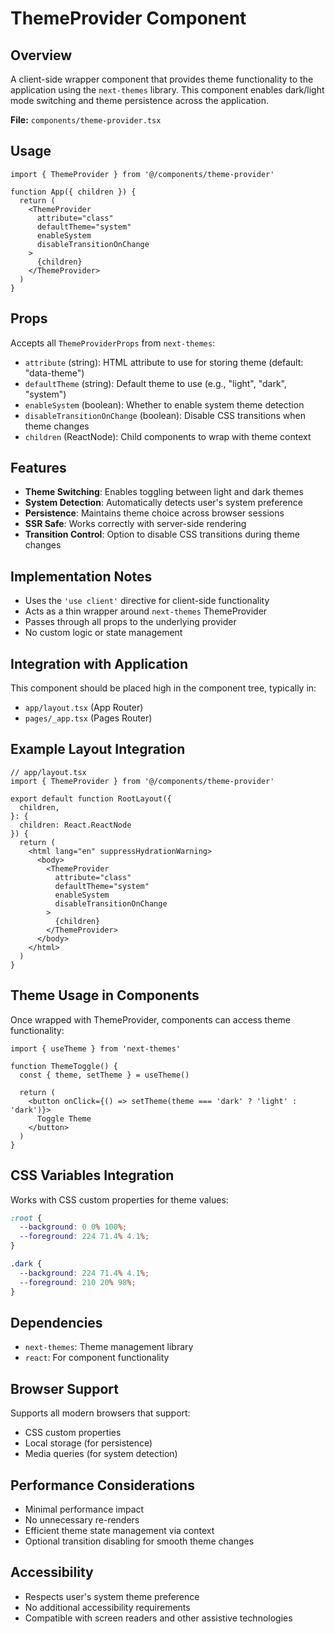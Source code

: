 # ThemeProvider Component

## Overview
A client-side wrapper component that provides theme functionality to the application using the `next-themes` library. This component enables dark/light mode switching and theme persistence across the application.

**File:** `components/theme-provider.tsx`

## Usage

```tsx
import { ThemeProvider } from '@/components/theme-provider'

function App({ children }) {
  return (
    <ThemeProvider 
      attribute="class"
      defaultTheme="system"
      enableSystem
      disableTransitionOnChange
    >
      {children}
    </ThemeProvider>
  )
}
```

## Props
Accepts all `ThemeProviderProps` from `next-themes`:

- `attribute` (string): HTML attribute to use for storing theme (default: "data-theme")
- `defaultTheme` (string): Default theme to use (e.g., "light", "dark", "system")
- `enableSystem` (boolean): Whether to enable system theme detection
- `disableTransitionOnChange` (boolean): Disable CSS transitions when theme changes
- `children` (ReactNode): Child components to wrap with theme context

## Features
- **Theme Switching**: Enables toggling between light and dark themes
- **System Detection**: Automatically detects user's system preference
- **Persistence**: Maintains theme choice across browser sessions
- **SSR Safe**: Works correctly with server-side rendering
- **Transition Control**: Option to disable CSS transitions during theme changes

## Implementation Notes
- Uses the `'use client'` directive for client-side functionality
- Acts as a thin wrapper around `next-themes` ThemeProvider
- Passes through all props to the underlying provider
- No custom logic or state management

## Integration with Application
This component should be placed high in the component tree, typically in:
- `app/layout.tsx` (App Router)
- `pages/_app.tsx` (Pages Router)

## Example Layout Integration

```tsx
// app/layout.tsx
import { ThemeProvider } from '@/components/theme-provider'

export default function RootLayout({
  children,
}: {
  children: React.ReactNode
}) {
  return (
    <html lang="en" suppressHydrationWarning>
      <body>
        <ThemeProvider
          attribute="class"
          defaultTheme="system"
          enableSystem
          disableTransitionOnChange
        >
          {children}
        </ThemeProvider>
      </body>
    </html>
  )
}
```

## Theme Usage in Components
Once wrapped with ThemeProvider, components can access theme functionality:

```tsx
import { useTheme } from 'next-themes'

function ThemeToggle() {
  const { theme, setTheme } = useTheme()
  
  return (
    <button onClick={() => setTheme(theme === 'dark' ? 'light' : 'dark')}>
      Toggle Theme
    </button>
  )
}
```

## CSS Variables Integration
Works with CSS custom properties for theme values:

```css
:root {
  --background: 0 0% 100%;
  --foreground: 224 71.4% 4.1%;
}

.dark {
  --background: 224 71.4% 4.1%;
  --foreground: 210 20% 98%;
}
```

## Dependencies
- `next-themes`: Theme management library
- `react`: For component functionality

## Browser Support
Supports all modern browsers that support:
- CSS custom properties
- Local storage (for persistence)
- Media queries (for system detection)

## Performance Considerations
- Minimal performance impact
- No unnecessary re-renders
- Efficient theme state management via context
- Optional transition disabling for smooth theme changes

## Accessibility
- Respects user's system theme preference
- No additional accessibility requirements
- Compatible with screen readers and other assistive technologies